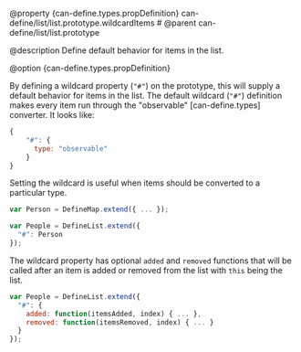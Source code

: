 @property {can-define.types.propDefinition} can-define/list/list.prototype.wildcardItems #
@parent can-define/list/list.prototype

@description Define default behavior for items in the list.

@option {can-define.types.propDefinition}

By defining a wildcard property (`"#"`) on the prototype, this will supply a
default behavior for items in the list.  The default wildcard (`"#"`) definition
makes every item run through the "observable" [can-define.types] converter.
It looks like:

```js
{
	"#": {
	  type: "observable"
	}
}
```

Setting the wildcard is useful when items should be converted to a particular type.

```js
var Person = DefineMap.extend({ ... });

var People = DefineList.extend({
  "#": Person
});
```

The wildcard property has optional `added` and `removed` functions that will be called after
an item is added or removed from the list with `this` being the list.

```js
var People = DefineList.extend({
  "#": {
  	added: function(itemsAdded, index) { ... },
  	removed: function(itemsRemoved, index) { ... }
  }
});
```
